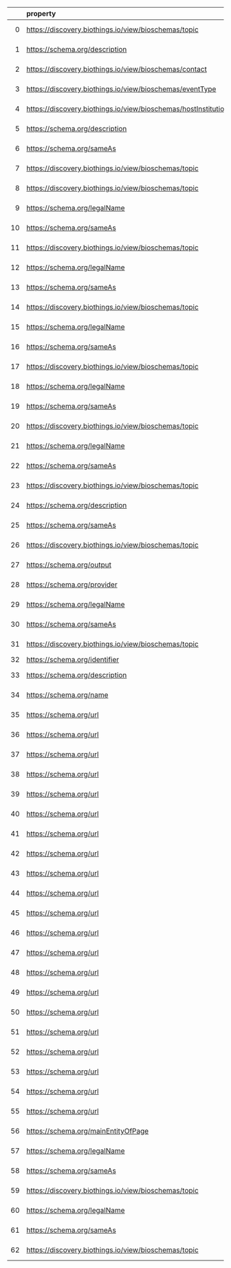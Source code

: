 |    | property                                                       | Reference profile                                                  | Evaluated entity                                                                                   |
|---:|:---------------------------------------------------------------|:-------------------------------------------------------------------|:---------------------------------------------------------------------------------------------------|
|  0 | https://discovery.biothings.io/view/bioschemas/topic           | https://bioschemas.org/profiles/Organization/0.2-DRAFT-2019_07_19  | https://biocomputingup.it/#Organization                                                            |
|  1 | https://schema.org/description                                 | https://bioschemas.org/profiles/DataCatalog/0.3-RELEASE-2019_07_01 | http://www.ensembl.org/#project                                                                    |
|  2 | https://discovery.biothings.io/view/bioschemas/contact         | https://bioschemas.org/profiles/Event/0.2-DRAFT-2019_06_14         | https://tess.elixir-europe.org/events/1st-international-conference-on-fair-digital-objects-fdo2022 |
|  3 | https://discovery.biothings.io/view/bioschemas/eventType       | https://bioschemas.org/profiles/Event/0.2-DRAFT-2019_06_14         | https://tess.elixir-europe.org/events/1st-international-conference-on-fair-digital-objects-fdo2022 |
|  4 | https://discovery.biothings.io/view/bioschemas/hostInstitution | https://bioschemas.org/profiles/Event/0.2-DRAFT-2019_06_14         | https://tess.elixir-europe.org/events/1st-international-conference-on-fair-digital-objects-fdo2022 |
|  5 | https://schema.org/description                                 | https://bioschemas.org/profiles/Organization/0.2-DRAFT-2019_07_19  | https://training.galaxyproject.org                                                                 |
|  6 | https://schema.org/sameAs                                      | https://bioschemas.org/profiles/Organization/0.2-DRAFT-2019_07_19  | https://training.galaxyproject.org                                                                 |
|  7 | https://discovery.biothings.io/view/bioschemas/topic           | https://bioschemas.org/profiles/Organization/0.2-DRAFT-2019_07_19  | https://training.galaxyproject.org                                                                 |
|  8 | https://discovery.biothings.io/view/bioschemas/topic           | https://bioschemas.org/profiles/Organization/0.2-DRAFT-2019_07_19  | https://biocomputingup.it/#Organization                                                            |
|  9 | https://schema.org/legalName                                   | https://bioschemas.org/profiles/Organization/0.3-DRAFT             | https://training.galaxyproject.org/training-material/hall-of-fame/gallantries/                     |
| 10 | https://schema.org/sameAs                                      | https://bioschemas.org/profiles/Organization/0.3-DRAFT             | https://training.galaxyproject.org/training-material/hall-of-fame/gallantries/                     |
| 11 | https://discovery.biothings.io/view/bioschemas/topic           | https://bioschemas.org/profiles/Organization/0.3-DRAFT             | https://training.galaxyproject.org/training-material/hall-of-fame/gallantries/                     |
| 12 | https://schema.org/legalName                                   | https://bioschemas.org/profiles/Organization/0.3-DRAFT             | https://training.galaxyproject.org/training-material/hall-of-fame/by-covid/                        |
| 13 | https://schema.org/sameAs                                      | https://bioschemas.org/profiles/Organization/0.3-DRAFT             | https://training.galaxyproject.org/training-material/hall-of-fame/by-covid/                        |
| 14 | https://discovery.biothings.io/view/bioschemas/topic           | https://bioschemas.org/profiles/Organization/0.3-DRAFT             | https://training.galaxyproject.org/training-material/hall-of-fame/by-covid/                        |
| 15 | https://schema.org/legalName                                   | https://bioschemas.org/profiles/Organization/0.3-DRAFT             | https://training.galaxyproject.org/training-material/hall-of-fame/elixir-europe/                   |
| 16 | https://schema.org/sameAs                                      | https://bioschemas.org/profiles/Organization/0.3-DRAFT             | https://training.galaxyproject.org/training-material/hall-of-fame/elixir-europe/                   |
| 17 | https://discovery.biothings.io/view/bioschemas/topic           | https://bioschemas.org/profiles/Organization/0.3-DRAFT             | https://training.galaxyproject.org/training-material/hall-of-fame/elixir-europe/                   |
| 18 | https://schema.org/legalName                                   | https://bioschemas.org/profiles/Organization/0.3-DRAFT             | https://training.galaxyproject.org/training-material/hall-of-fame/erasmusmc/                       |
| 19 | https://schema.org/sameAs                                      | https://bioschemas.org/profiles/Organization/0.3-DRAFT             | https://training.galaxyproject.org/training-material/hall-of-fame/erasmusmc/                       |
| 20 | https://discovery.biothings.io/view/bioschemas/topic           | https://bioschemas.org/profiles/Organization/0.3-DRAFT             | https://training.galaxyproject.org/training-material/hall-of-fame/erasmusmc/                       |
| 21 | https://schema.org/legalName                                   | https://bioschemas.org/profiles/Organization/0.3-DRAFT             | https://training.galaxyproject.org/training-material/hall-of-fame/elixir-converge/                 |
| 22 | https://schema.org/sameAs                                      | https://bioschemas.org/profiles/Organization/0.3-DRAFT             | https://training.galaxyproject.org/training-material/hall-of-fame/elixir-converge/                 |
| 23 | https://discovery.biothings.io/view/bioschemas/topic           | https://bioschemas.org/profiles/Organization/0.3-DRAFT             | https://training.galaxyproject.org/training-material/hall-of-fame/elixir-converge/                 |
| 24 | https://schema.org/description                                 | https://bioschemas.org/profiles/Organization/0.2-DRAFT-2019_07_19  | https://training.galaxyproject.org                                                                 |
| 25 | https://schema.org/sameAs                                      | https://bioschemas.org/profiles/Organization/0.2-DRAFT-2019_07_19  | https://training.galaxyproject.org                                                                 |
| 26 | https://discovery.biothings.io/view/bioschemas/topic           | https://bioschemas.org/profiles/Organization/0.2-DRAFT-2019_07_19  | https://training.galaxyproject.org                                                                 |
| 27 | https://schema.org/output                                      | https://bioschemas.org/profiles/ComputationalWorkflow/1.0-RELEASE  | https://workflowhub.eu/workflows/18?version=1                                                      |
| 28 | https://schema.org/provider                                    | https://bioschemas.org/profiles/DataCatalog/0.3-RELEASE-2019_07_01 | N47e801e92b7248c59ab0b0b5ba065622                                                                  |
| 29 | https://schema.org/legalName                                   | https://bioschemas.org/profiles/Organization/0.2-DRAFT-2019_07_19  | Nf41f8001a66c4a188438b4ebe8b54dd3                                                                  |
| 30 | https://schema.org/sameAs                                      | https://bioschemas.org/profiles/Organization/0.2-DRAFT-2019_07_19  | Nf41f8001a66c4a188438b4ebe8b54dd3                                                                  |
| 31 | https://discovery.biothings.io/view/bioschemas/topic           | https://bioschemas.org/profiles/Organization/0.2-DRAFT-2019_07_19  | Nf41f8001a66c4a188438b4ebe8b54dd3                                                                  |
| 32 | https://schema.org/identifier                                  | https://bioschemas.org/profiles/Dataset/1.0-RELEASE                | https://www.bgee.org/                                                                              |
| 33 | https://schema.org/description                                 | https://bioschemas.org/profiles/ComputationalTool/1.0-RELEASE      | https://bio.tools/blast                                                                            |
| 34 | https://schema.org/name                                        | https://bioschemas.org/profiles/ComputationalTool/1.0-RELEASE      | https://bio.tools/blast                                                                            |
| 35 | https://schema.org/url                                         | https://bioschemas.org/profiles/ComputationalTool/1.0-RELEASE      | https://bio.tools/blast                                                                            |
| 36 | https://schema.org/url                                         | https://bioschemas.org/profiles/ChemicalSubstance/0.4-RELEASE      | https://nanocommons.github.io/identifiers/registry#ERM00000084                                     |
| 37 | https://schema.org/url                                         | https://bioschemas.org/profiles/ChemicalSubstance/0.4-RELEASE      | https://nanocommons.github.io/identifiers/registry#ERM00000582                                     |
| 38 | https://schema.org/url                                         | https://bioschemas.org/profiles/ChemicalSubstance/0.4-RELEASE      | https://nanocommons.github.io/identifiers/registry#ERM00000067                                     |
| 39 | https://schema.org/url                                         | https://bioschemas.org/profiles/ChemicalSubstance/0.4-RELEASE      | https://nanocommons.github.io/identifiers/registry#ERM00000089                                     |
| 40 | https://schema.org/url                                         | https://bioschemas.org/profiles/ChemicalSubstance/0.4-RELEASE      | https://nanocommons.github.io/identifiers/registry#ERM000000837                                    |
| 41 | https://schema.org/url                                         | https://bioschemas.org/profiles/ChemicalSubstance/0.4-RELEASE      | https://nanocommons.github.io/identifiers/registry#ERM00000583                                     |
| 42 | https://schema.org/url                                         | https://bioschemas.org/profiles/ChemicalSubstance/0.4-RELEASE      | https://nanocommons.github.io/identifiers/registry#ERM00000086                                     |
| 43 | https://schema.org/url                                         | https://bioschemas.org/profiles/ChemicalSubstance/0.4-RELEASE      | https://nanocommons.github.io/identifiers/registry#ERM00000088                                     |
| 44 | https://schema.org/url                                         | https://bioschemas.org/profiles/ChemicalSubstance/0.4-RELEASE      | https://nanocommons.github.io/identifiers/registry#ERM00000061                                     |
| 45 | https://schema.org/url                                         | https://bioschemas.org/profiles/ChemicalSubstance/0.4-RELEASE      | https://nanocommons.github.io/identifiers/registry#ERM00000063                                     |
| 46 | https://schema.org/url                                         | https://bioschemas.org/profiles/ChemicalSubstance/0.4-RELEASE      | https://nanocommons.github.io/identifiers/registry#ERM00000064                                     |
| 47 | https://schema.org/url                                         | https://bioschemas.org/profiles/ChemicalSubstance/0.4-RELEASE      | https://nanocommons.github.io/identifiers/registry#ERM00000085                                     |
| 48 | https://schema.org/url                                         | https://bioschemas.org/profiles/ChemicalSubstance/0.4-RELEASE      | https://nanocommons.github.io/identifiers/registry#ERM00000060                                     |
| 49 | https://schema.org/url                                         | https://bioschemas.org/profiles/ChemicalSubstance/0.4-RELEASE      | https://nanocommons.github.io/identifiers/registry#ERM00000325                                     |
| 50 | https://schema.org/url                                         | https://bioschemas.org/profiles/ChemicalSubstance/0.4-RELEASE      | https://nanocommons.github.io/identifiers/registry#ERM00000062                                     |
| 51 | https://schema.org/url                                         | https://bioschemas.org/profiles/ChemicalSubstance/0.4-RELEASE      | https://nanocommons.github.io/identifiers/registry#ERM00000090                                     |
| 52 | https://schema.org/url                                         | https://bioschemas.org/profiles/ChemicalSubstance/0.4-RELEASE      | https://nanocommons.github.io/identifiers/registry#ERM00000083                                     |
| 53 | https://schema.org/url                                         | https://bioschemas.org/profiles/ChemicalSubstance/0.4-RELEASE      | https://nanocommons.github.io/identifiers/registry#ERM00000066                                     |
| 54 | https://schema.org/url                                         | https://bioschemas.org/profiles/ChemicalSubstance/0.4-RELEASE      | https://nanocommons.github.io/identifiers/registry#ERM00000584                                     |
| 55 | https://schema.org/url                                         | https://bioschemas.org/profiles/ChemicalSubstance/0.4-RELEASE      | https://nanocommons.github.io/identifiers/registry#ERM00000065                                     |
| 56 | https://schema.org/mainEntityOfPage                            | https://bioschemas.org/profiles/Person/0.2-DRAFT-2019_07_19        | https://workflowhub.eu/people/9                                                                    |
| 57 | https://schema.org/legalName                                   | https://bioschemas.org/profiles/Organization/0.2-DRAFT-2019_07_19  | Naecda013a0754fbb92e7778ac640be14                                                                  |
| 58 | https://schema.org/sameAs                                      | https://bioschemas.org/profiles/Organization/0.2-DRAFT-2019_07_19  | Naecda013a0754fbb92e7778ac640be14                                                                  |
| 59 | https://discovery.biothings.io/view/bioschemas/topic           | https://bioschemas.org/profiles/Organization/0.2-DRAFT-2019_07_19  | Naecda013a0754fbb92e7778ac640be14                                                                  |
| 60 | https://schema.org/legalName                                   | https://bioschemas.org/profiles/Organization/0.2-DRAFT-2019_07_19  | N55f80ab94648411c864ce6ce91b7cdec                                                                  |
| 61 | https://schema.org/sameAs                                      | https://bioschemas.org/profiles/Organization/0.2-DRAFT-2019_07_19  | N55f80ab94648411c864ce6ce91b7cdec                                                                  |
| 62 | https://discovery.biothings.io/view/bioschemas/topic           | https://bioschemas.org/profiles/Organization/0.2-DRAFT-2019_07_19  | N55f80ab94648411c864ce6ce91b7cdec                                                                  |
